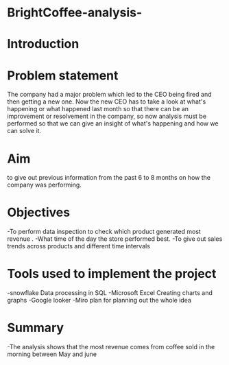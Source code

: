 # BrightCoffee-analysis-
# Introduction
# Problem statement
The company had a major problem which led to the CEO being fired and then getting a new one. Now the new CEO has to take a look at what's happening or what happened last month so that there can be an improvement or resolvement in the company, so now analysis must be performed so that we can give an insight of what's happening and how we can solve it.

# Aim 
to give out previous information from the past 6 to 8 months on how the company was performing.
# Objectives
-To perform data inspection to check which product generated most revenue .
-What time of the day the store performed best.
-To give out sales trends across products and different time intervals
# Tools used to implement the project
-snowflake 
 Data processing in SQL
-Microsoft Excel 
 Creating charts and graphs 
-Google looker 
-Miro plan
 for planning out the whole idea
 # Summary 
 -The analysis shows that the most revenue comes from  coffee sold in the morning between May and june 
